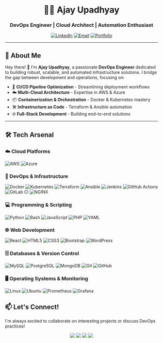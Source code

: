 <div align="center">

# 👨‍💻 Ajay Upadhyay

### DevOps Engineer | Cloud Architect | Automation Enthusiast

[![LinkedIn](https://img.shields.io/badge/LinkedIn-Connect-0A66C2?style=for-the-badge&logo=linkedin)](YOUR_LINKEDIN_URL)
[![Email](https://img.shields.io/badge/Email-Contact-EA4335?style=for-the-badge&logo=gmail&logoColor=white)](mailto:YOUR_EMAIL)
[![Portfolio](https://img.shields.io/badge/Portfolio-Visit-4285F4?style=for-the-badge&logo=google-chrome&logoColor=white)](YOUR_PORTFOLIO_URL)

</div>

---

## 🚀 About Me

Hey there! 👋 I'm **Ajay Upadhyay**, a passionate **DevOps Engineer** dedicated to building robust, scalable, and automated infrastructure solutions. I bridge the gap between development and operations, focusing on:

- 🔄 **CI/CD Pipeline Optimization** - Streamlining deployment workflows
- ☁️ **Multi-Cloud Architecture** - Expertise in AWS & Azure
- 📦 **Containerization & Orchestration** - Docker & Kubernetes mastery
- 🛠️ **Infrastructure as Code** - Terraform & Ansible automation
- 🌐 **Full-Stack Development** - Building end-to-end solutions

---

## 🛠️ Tech Arsenal

### ☁️ Cloud Platforms
<p>
  <img src="https://img.shields.io/badge/AWS-FF9900?style=for-the-badge&logo=amazonaws&logoColor=white" alt="AWS">
  <img src="https://img.shields.io/badge/Azure-0078D4?style=for-the-badge&logo=microsoftazure&logoColor=white" alt="Azure">
</p>

### 🔧 DevOps & Infrastructure
<p>
  <img src="https://img.shields.io/badge/Docker-2496ED?style=for-the-badge&logo=docker&logoColor=white" alt="Docker">
  <img src="https://img.shields.io/badge/Kubernetes-326CE5?style=for-the-badge&logo=kubernetes&logoColor=white" alt="Kubernetes">
  <img src="https://img.shields.io/badge/Terraform-7B42BC?style=for-the-badge&logo=terraform&logoColor=white" alt="Terraform">
  <img src="https://img.shields.io/badge/Ansible-EE0000?style=for-the-badge&logo=ansible&logoColor=white" alt="Ansible">
  <img src="https://img.shields.io/badge/Jenkins-D24939?style=for-the-badge&logo=jenkins&logoColor=white" alt="Jenkins">
  <img src="https://img.shields.io/badge/GitHub_Actions-2088FF?style=for-the-badge&logo=githubactions&logoColor=white" alt="GitHub Actions">
  <img src="https://img.shields.io/badge/GitLab_CI-FC6D26?style=for-the-badge&logo=gitlab&logoColor=white" alt="GitLab CI">
  <img src="https://img.shields.io/badge/NGINX-009639?style=for-the-badge&logo=nginx&logoColor=white" alt="NGINX">
</p>

### 💻 Programming & Scripting
<p>
  <img src="https://img.shields.io/badge/Python-3776AB?style=for-the-badge&logo=python&logoColor=white" alt="Python">
  <img src="https://img.shields.io/badge/Bash-4EAA25?style=for-the-badge&logo=gnubash&logoColor=white" alt="Bash">
  <img src="https://img.shields.io/badge/JavaScript-F7DF1E?style=for-the-badge&logo=javascript&logoColor=black" alt="JavaScript">
  <img src="https://img.shields.io/badge/PHP-777BB4?style=for-the-badge&logo=php&logoColor=white" alt="PHP">
  <img src="https://img.shields.io/badge/YAML-CB171E?style=for-the-badge&logo=yaml&logoColor=white" alt="YAML">
</p>

### 🌐 Web Development
<p>
  <img src="https://img.shields.io/badge/React-61DAFB?style=for-the-badge&logo=react&logoColor=black" alt="React">
  <img src="https://img.shields.io/badge/HTML5-E34F26?style=for-the-badge&logo=html5&logoColor=white" alt="HTML5">
  <img src="https://img.shields.io/badge/CSS3-1572B6?style=for-the-badge&logo=css3&logoColor=white" alt="CSS3">
  <img src="https://img.shields.io/badge/Bootstrap-7952B3?style=for-the-badge&logo=bootstrap&logoColor=white" alt="Bootstrap">
  <img src="https://img.shields.io/badge/WordPress-21759B?style=for-the-badge&logo=wordpress&logoColor=white" alt="WordPress">
</p>

### 🗄️ Databases & Version Control
<p>
  <img src="https://img.shields.io/badge/MySQL-4479A1?style=for-the-badge&logo=mysql&logoColor=white" alt="MySQL">
  <img src="https://img.shields.io/badge/PostgreSQL-336791?style=for-the-badge&logo=postgresql&logoColor=white" alt="PostgreSQL">
  <img src="https://img.shields.io/badge/MongoDB-47A248?style=for-the-badge&logo=mongodb&logoColor=white" alt="MongoDB">
  <img src="https://img.shields.io/badge/Git-F05032?style=for-the-badge&logo=git&logoColor=white" alt="Git">
  <img src="https://img.shields.io/badge/GitHub-181717?style=for-the-badge&logo=github&logoColor=white" alt="GitHub">
</p>

### 🖥️ Operating Systems & Monitoring
<p>
  <img src="https://img.shields.io/badge/Linux-FCC624?style=for-the-badge&logo=linux&logoColor=black" alt="Linux">
  <img src="https://img.shields.io/badge/Ubuntu-E95420?style=for-the-badge&logo=ubuntu&logoColor=white" alt="Ubuntu">
  <img src="https://img.shields.io/badge/Prometheus-E6522C?style=for-the-badge&logo=prometheus&logoColor=white" alt="Prometheus">
  <img src="https://img.shields.io/badge/Grafana-F46800?style=for-the-badge&logo=grafana&logoColor=white" alt="Grafana">
</p>


## 📫 Let's Connect!

I'm always excited to collaborate on interesting projects or discuss DevOps practices!

<p align="center">
  <a href="YOUR_LINKEDIN_URL"><img src="https://img.shields.io/badge/-LinkedIn-0A66C2?style=for-the-badge&logo=linkedin&logoColor=white"></a>
  <a href="mailto:YOUR_EMAIL"><img src="https://img.shields.io/badge/-Email-EA4335?style=for-the-badge&logo=gmail&logoColor=white"></a>
  <a href="YOUR_TWITTER_URL"><img src="https://img.shields.io/badge/-Twitter-1DA1F2?style=for-the-badge&logo=twitter&logoColor=white"></a>
  <a href="YOUR_PORTFOLIO_URL"><img src="https://img.shields.io/badge/-Portfolio-4285F4?style=for-the-badge&logo=google-chrome&logoColor=white"></a>
</p>


